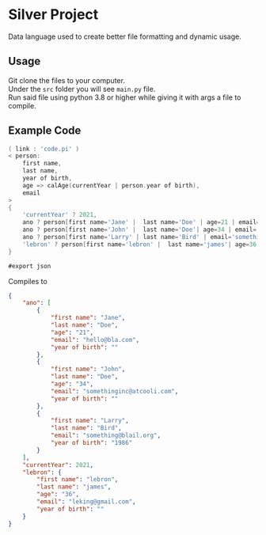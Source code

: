 # Silver Project
Data language used to create better file formatting and dynamic usage.

## Usage
Git clone the files to your computer.  
Under the `src` folder you will see `main.py` file.  
Run said file using python 3.8 or higher while giving it with args a file to compile.

## Example Code
```go
( link : 'code.pi' )
< person:
    first name,
    last name,
    year of birth,
    age => calAge(currentYear | person.year of birth),
    email
>
{
    'currentYear' ? 2021,
    ano ? person[first name='Jane' |  last name='Doe' | age=21 | email='hello@bla.com'],
    ano ? person[first name='John' |  last name='Doe'| age=34 | email='somethinginc@atcooli.com'],
    ano ? person[first name='Larry' | last name='Bird' | email='something@blail.org' | year of birth=1986],
    'lebron' ? person[first name='lebron' |  last name='james'| age=36 | email='leking@gmail.com']
}

#export json
```
Compiles to

```json
{
    "ano": [
        {
            "first name": "Jane",
            "last name": "Doe",
            "age": "21",
            "email": "hello@bla.com",
            "year of birth": ""
        },
        {
            "first name": "John",
            "last name": "Doe",
            "age": "34",
            "email": "somethinginc@atcooli.com",
            "year of birth": ""
        },
        {
            "first name": "Larry",
            "last name": "Bird",
            "email": "something@blail.org",
            "year of birth": "1986"
        }
    ],
    "currentYear": 2021,
    "lebron": {
        "first name": "lebron",
        "last name": "james",
        "age": "36",
        "email": "leking@gmail.com",
        "year of birth": ""
    }
}
```